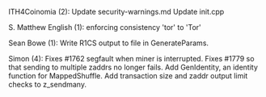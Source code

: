 ITH4Coinomia (2):
      Update security-warnings.md
      Update init.cpp

S. Matthew English (1):
      enforcing consistency 'tor' to 'Tor'

Sean Bowe (1):
      Write R1CS output to file in GenerateParams.

Simon (4):
      Fixes #1762 segfault when miner is interrupted.
      Fixes #1779 so that sending to multiple zaddrs no longer fails.
      Add GenIdentity, an identity function for MappedShuffle.
      Add transaction size and zaddr output limit checks to z_sendmany.
